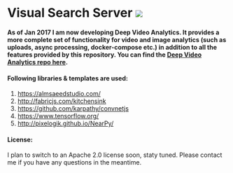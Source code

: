 Visual Search Server [![](https://images.microbadger.com/badges/image/akshayubhat/visualsearchserver.svg)](https://microbadger.com/images/akshayubhat/visualsearchserver "Get your own image badge on microbadger.com")
===============

**As of Jan 2017 I am now developing Deep Video Analytics. It provides a more complete set of functionality for video and image analytics (such as uploads, async processing, docker-compose etc.) in addition to all the features provided by this repository. You can find the [Deep Video Analytics repo here](https://github.com/akshayubhat/DeepVideoAnalytics).**


#### Following libraries & templates are used:
1. https://almsaeedstudio.com/
2. http://fabricjs.com/kitchensink
3. https://github.com/karpathy/convnetjs
4. https://www.tensorflow.org/ 
5. http://pixelogik.github.io/NearPy/

   
#### License:    
I plan to switch to an Apache 2.0 license soon, staty tuned. Please contact me if you have any questions in the meantime. 
